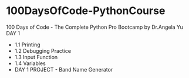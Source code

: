 # 100DaysOfCode-PythonCourse

100 Days of Code - The Complete Python Pro Bootcamp by Dr.Angela Yu
DAY 1
- 1.1 Printing
- 1.2 Debugging Practice
- 1.3 Input Function
- 1.4 Variables
- DAY 1 PROJECT - Band Name Generator